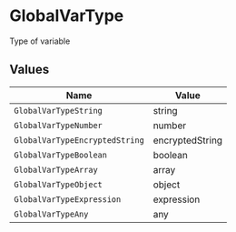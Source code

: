# GlobalVarType

Type of variable


## Values

| Name                           | Value                          |
| ------------------------------ | ------------------------------ |
| `GlobalVarTypeString`          | string                         |
| `GlobalVarTypeNumber`          | number                         |
| `GlobalVarTypeEncryptedString` | encryptedString                |
| `GlobalVarTypeBoolean`         | boolean                        |
| `GlobalVarTypeArray`           | array                          |
| `GlobalVarTypeObject`          | object                         |
| `GlobalVarTypeExpression`      | expression                     |
| `GlobalVarTypeAny`             | any                            |